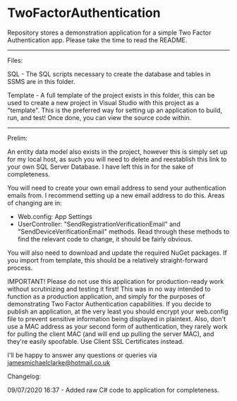 # TwoFactorAuthentication
Repository stores a demonstration application for a simple Two Factor Authentication app. Please take the time to read the README.

----
Files:

SQL - The SQL scripts necessary to create the database and tables in SSMS are in this folder.

Template - A full template of the project exists in this folder, this can be used to create a new project in Visual Studio with this project as a "template". This is the preferred way for setting up an application to build, run, and test! Once done, you can view the source code within.

----
Prelim:

An entity data model also exists in the project, however this is simply set up for my local host, as such you will need to delete and reestablish this link to your own SQL Server Database. I have left this in for the sake of completeness.

You will need to create your own email address to send your authentication emails from. I recommend setting up a new email address to do this. Areas of changing are in:
- Web.config: App Settings
- UserController: "SendRegistrationVerificationEmail" and "SendDeviceVerificationEmail" methods. Read through these methods to find the relevant code to change, it should be fairly obvious.

You will also need to download and update the required NuGet packages. If you import from template, this should be a relatively straight-forward process.

IMPORTANT! Please do not use this application for production-ready work without scrutinizing and testing it first! This was in no way intended to function as a production application, and simply for the purposes of demonstrating Two Factor Authentication capabilities. If you decide to publish an application, at the very least you should encrypt your web.config file to prevent sensitive information being displayed in plaintext. Also, don't use a MAC address as your second form of authentication, they rarely work for pulling the client MAC (and will end up pulling the server MAC), and they're easily spoofable. Use Client SSL Certificates instead.

I'll be happy to answer any questions or queries via jamesmichaelclarke@hotmail.co.uk

Changelog:

09/07/2020 16:37 - Added raw C# code to application for completeness.
